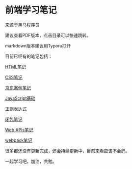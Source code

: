 # 前端学习笔记

来源于黑马程序员

建议查看PDF版本，点击目录可以快速跳转。

markdown版本建议用Typora打开

目前已经有的笔记包括：

[HTML笔记](https://github.com/babbittry/Front-end-notes/blob/master/HTML-notes/01-HTML.md)

[CSS笔记](https://github.com/babbittry/Front-end-notes/blob/master/CSS-notes/02-CSS.md)

[京东案例笔记](https://github.com/babbittry/Front-end-notes/blob/master/%E4%BA%AC%E4%B8%9C%E6%A1%88%E4%BE%8B-notes/jd.md)

[JavaScript基础](https://github.com/babbittry/Front-end-notes/blob/master/JavaScript-notes/01-JavaScript%E5%9F%BA%E7%A1%80.md)

[正则表达式](https://github.com/babbittry/Front-end-notes/blob/master/JavaScript-notes/%E6%AD%A3%E5%88%99%E8%A1%A8%E8%BE%BE%E5%BC%8F.md)

[闭包笔记](https://github.com/babbittry/Front-end-notes/blob/master/JavaScript-notes/%E9%97%AD%E5%8C%85.md)

[Web APIs笔记](https://github.com/babbittry/Front-end-notes/blob/master/Web%20APIs-notes/Web%20APIs.md)

[webpack笔记](https://github.com/babbittry/Front-end-notes/blob/master/Webpack-notes/webpack3%E5%BF%AB%E9%80%9F%E5%85%A5%E9%97%A8%E6%95%99%E7%A8%8B.md)

很多都还没有更新完成，还会持续更新中，目前来看应该不会鸽。

一起学习吧，加油，共勉。
